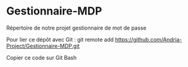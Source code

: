 # Gestionnaire-MDP
Répertoire de notre projet gestionnaire de mot de passe

Pour lier ce dépôt avec Git :
  git remote add https://github.com/Andria-Project/Gestionnaire-MDP.git
  
Copier ce code sur Git Bash
